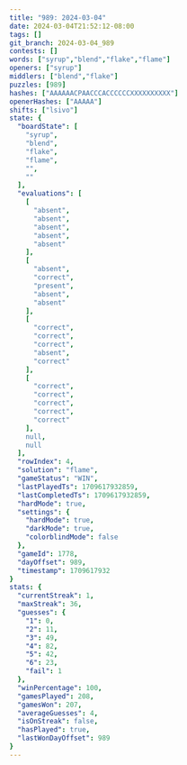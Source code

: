```yaml
---
title: "989: 2024-03-04"
date: 2024-03-04T21:52:12-08:00
tags: []
git_branch: 2024-03-04_989
contests: []
words: ["syrup","blend","flake","flame"]
openers: ["syrup"]
middlers: ["blend","flake"]
puzzles: [989]
hashes: ["AAAAAACPAACCCACCCCCCXXXXXXXXXX"]
openerHashes: ["AAAAA"]
shifts: ["lsivo"]
state: {
  "boardState": [
    "syrup",
    "blend",
    "flake",
    "flame",
    "",
    ""
  ],
  "evaluations": [
    [
      "absent",
      "absent",
      "absent",
      "absent",
      "absent"
    ],
    [
      "absent",
      "correct",
      "present",
      "absent",
      "absent"
    ],
    [
      "correct",
      "correct",
      "correct",
      "absent",
      "correct"
    ],
    [
      "correct",
      "correct",
      "correct",
      "correct",
      "correct"
    ],
    null,
    null
  ],
  "rowIndex": 4,
  "solution": "flame",
  "gameStatus": "WIN",
  "lastPlayedTs": 1709617932859,
  "lastCompletedTs": 1709617932859,
  "hardMode": true,
  "settings": {
    "hardMode": true,
    "darkMode": true,
    "colorblindMode": false
  },
  "gameId": 1778,
  "dayOffset": 989,
  "timestamp": 1709617932
}
stats: {
  "currentStreak": 1,
  "maxStreak": 36,
  "guesses": {
    "1": 0,
    "2": 11,
    "3": 49,
    "4": 82,
    "5": 42,
    "6": 23,
    "fail": 1
  },
  "winPercentage": 100,
  "gamesPlayed": 208,
  "gamesWon": 207,
  "averageGuesses": 4,
  "isOnStreak": false,
  "hasPlayed": true,
  "lastWonDayOffset": 989
}
---
```

<!-- more -->
